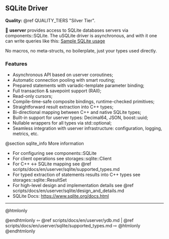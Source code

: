 ## SQLite Driver

**Quality:** @ref QUALITY_TIERS "Silver Tier".

🐙 **userver** provides access to SQLite databases servers via
components::SQLite. The uSQLite driver is asynchronous, and with it one can
write queries like this: [Sample SQLite usage](https://github.com/userver-framework/userver/tree/develop/samples/sqlite_service)

No macros, no meta-structs, no boilerplate, just your types used directly.

### Features
- Asynchronous API based on userver coroutines;
- Automatic connection pooling with smart routing;
- Prepared statements with variadic-template parameter binding;
- Full transaction & savepoint support (RAII);
- Read-only cursors;
- Compile-time-safe composite bindings, runtime-checked primitives;
- Straightforward result extraction into C++ types;
- Bi-directional mapping between C++ and native SQLite types;
- Built-in support for userver types: Decimal64, JSON, boost::uuid;
- Nullable wrappers for all types via std::optional<T>;
- Seamless integration with userver infrastructure: configuration, logging, metrics, etc.

@section sqlite_info More information
- For configuring see components::SQLite
- For client operations see storages::sqlite::Client
- For C++ <-> SQLite mapping see @ref scripts/docs/en/userver/sqlite/supported_types.md
- For typed extraction of statements results into C++ types see
storages::sqlite::ResultSet
- For high-level design and implementation details see @ref scripts/docs/en/userver/sqlite/design_and_details.md
- SQLite Docs: https://www.sqlite.org/docs.html


----------

@htmlonly <div class="bottom-nav"> @endhtmlonly
⇦ @ref scripts/docs/en/userver/ydb.md | @ref scripts/docs/en/userver/sqlite/supported_types.md ⇨
@htmlonly </div> @endhtmlonly
